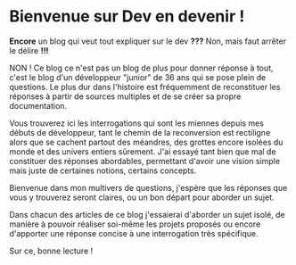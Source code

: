 # Bienvenue sur Dev en devenir !

**Encore** un blog qui veut tout expliquer sur le dev **???** Non, mais faut arrêter le délire **!!!**

NON ! Ce blog ce n'est pas un blog de plus pour donner réponse à tout, c'est le blog d'un développeur "junior" de 36 ans qui se pose plein de questions.
Le plus dur dans l'histoire est fréquemment de reconstituer les réponses à partir de sources multiples et de se créer sa propre documentation.

Vous trouverez ici les interrogations qui sont les miennes depuis mes débuts de développeur, tant le chemin de la reconversion est rectiligne alors que se cachent partout des méandres, des grottes encore isolées du monde et des univers entiers sûrement.
J'ai essayé tant bien que mal de constituer des réponses abordables, permettant d'avoir une vision simple mais juste de certaines notions, certains concepts.

Bienvenue dans mon multivers de questions, j'espère que les réponses que vous y trouverez seront claires, ou un bon départ pour aborder un sujet.

Dans chacun des articles de ce blog j'essaierai d'aborder un sujet isolé, de manière à pouvoir réaliser soi-même les projets proposés ou encore d'apporter une réponse concise à une interrogation très spécifique.

Sur ce, bonne lecture !
